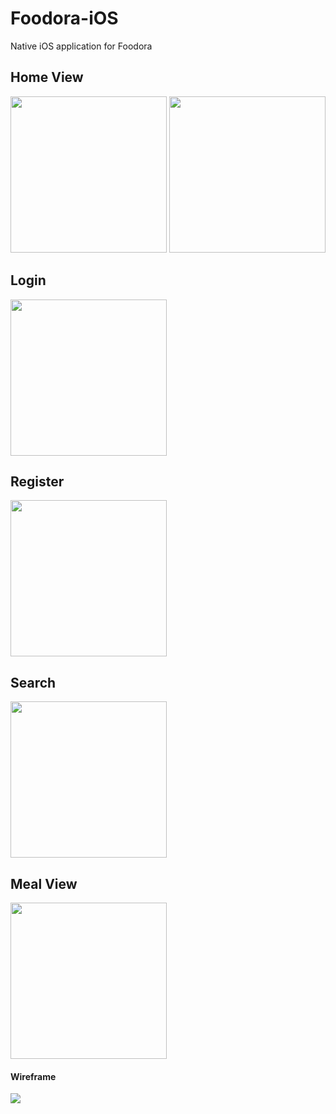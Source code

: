 # Foodora-iOS
Native iOS application for Foodora

## Home View 
<img src="https://i.imgur.com/n7EvxKC.png" width="250"></img>
<img src="https://i.imgur.com/ABYnp5l.png" width="250"></img>
<br>

## Login
<img src="https://i.imgur.com/IfHU2HO.png" width="250"></img>
<br>

## Register
<img src="https://i.imgur.com/WNZXbTn.png" width="250"></img>
<br>

## Search
<img src="https://i.imgur.com/Cc5aRzd.png" width="250"></img>
<br>

## Meal View
<img src="https://i.imgur.com/Uxeaqh8.png" width="250"></img>
<br>

#### Wireframe
<img src="https://i.imgur.com/GJNR2G0.png"></img>
